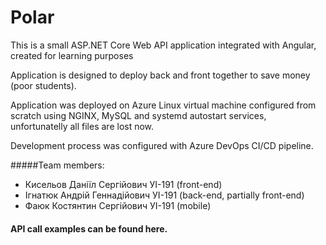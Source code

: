 # Polar
<p>This is a small ASP.NET Core Web API application integrated with Angular, created for learning purposes</p>
<p>Application is designed to deploy back and front together to save money (poor students).</p>
<p>Application was deployed on Azure Linux virtual machine configured from scratch using NGINX, MySQL and systemd autostart services, unfortunatelly all files are lost now.</p>

<p>Development process was configured with Azure DevOps CI/CD pipeline.</p>

#####Team members: 
- Кисельов Даніїл Сергійович УІ-191 (front-end)
- Ігнатюк Андрій Геннадійович УІ-191 (back-end, partially front-end)
- Фаюк Костянтин Сергійович УІ-191 (mobile)

#### API call examples can be found <a hred="https://docs.google.com/document/d/1OT0v5YEq8tdjQgad_WNVZUz-Xv9z4KQQKQd5OUxCSVY/edit">here</a>.
